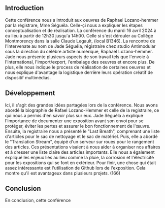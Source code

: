 

## Introduction

Cette conférence nous a introduit aux oeuvres de Raphael Lozano-hemmer par la régistrare, Mme Séguéla. Celle-çi nous a expliquer les étapes conceptualisation et de réalisation. La conférence du mardi 16 avril 2024 à eu lieu à partir de 12h30 jusqu'a 14h00. Celle si s'est dérouler au Collège Montmorency dans la salle Claude Legault, (local B1346). La rencontre de l'intervenate au nom de Jade Séguéla, régistraire chez studio Antimodular sous la direction du célèbre artiste numérique, Raphael Lozano-hemmer. Jade nous présente plusieurs aspects de son travail tels que l'envoie à l'international, l'import/export, l'embalage des oeuvres et encore plus. De plus, elle nous indique le process de réalisation de certaines oeuvres et nous explique d'avantage la logistique derrière leurs opération créatif de dispositif multimédias.


## Développement 

Ici, il s'agit des grandes idées partagées lors de la conférence. Nous avons abordé la biographie de Rafael Lozano-Hemmer et celle de la registraire, ce qui nous a permis d'en savoir plus sur eux. Jade Séguéla a expliqué l'importance de documenter une exposition avant son envoi pour se protéger, éviter les pertes et assurer le bon fonctionnement de l'œuvre. Ensuite, la registraire nous a présenté le "Last Breath", comprenant une liste d'articles pour le sac de nettoyage et le sac de matériel. Puis, elle a abordé le "Translation Stream", équipé d'un serveur sur roues pour le rangement des articles. Ces présentations visaient à nous aider à organiser nos affaires et à dresser une liste claire des articles importants. Elle nous a également expliqué les enjeux liés au lieu comme la pluie, la corrosion et l'électricité pour les expositions qui se font en extérieur. Pour finir, une chose qui était assez intéressante est l'utilisation de Github lors de l'exposition. Cela montre qu'il est avantageux dans plusieurs projets. (166) 

## Conclusion 

En conclusion, cette conférence 
